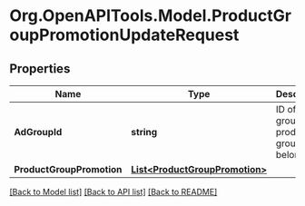 # Org.OpenAPITools.Model.ProductGroupPromotionUpdateRequest

## Properties

Name | Type | Description | Notes
------------ | ------------- | ------------- | -------------
**AdGroupId** | **string** | ID of the ad group the product group belongs to. | 
**ProductGroupPromotion** | [**List&lt;ProductGroupPromotion&gt;**](ProductGroupPromotion.md) |  | 

[[Back to Model list]](../README.md#documentation-for-models) [[Back to API list]](../README.md#documentation-for-api-endpoints) [[Back to README]](../README.md)

